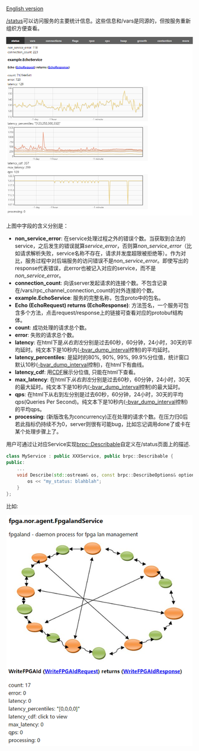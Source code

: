 [English version](../en/status.md)

[/status](http://brpc.baidu.com:8765/status)可以访问服务的主要统计信息。这些信息和/vars是同源的，但按服务重新组织方便查看。

![img](../images/status.png)

上图中字段的含义分别是：

- **non_service_error**: 在service处理过程之外的错误个数。当获取到合法的service，之后发生的错误就算*service_error*，否则算*non_service_error*（比如请求解析失败，service名称不存在，请求并发度超限被拒绝等）。作为对比，服务过程中对后端服务的访问错误不是*non_service_error*。即使写出的response代表错误，此error也被记入对应的service，而不是*non_service_error*。
- **connection_count**: 向该server发起请求的连接个数。不包含记录在/vars/rpc_channel_connection_count的对外连接的个数。
- **example.EchoService**: 服务的完整名称，包含proto中的包名。
- **Echo (EchoRequest) returns (EchoResponse)**: 方法签名，一个服务可包含多个方法，点击request/response上的链接可查看对应的protobuf结构体。
- **count**: 成功处理的请求总个数。
- **error**: 失败的请求总个数。
- **latency**: 在html下是*从右到左*分别是过去60秒，60分钟，24小时，30天的平均延时。纯文本下是10秒内([-bvar_dump_interval](http://brpc.baidu.com:8765/flags/bvar_dump_interval)控制)的平均延时。
- **latency_percentiles**: 是延时的80%, 90%, 99%, 99.9%分位值，统计窗口默认10秒([-bvar_dump_interval](http://brpc.baidu.com:8765/flags/bvar_dump_interval)控制)，在html下有曲线。
- **latency_cdf**: 用[CDF](https://en.wikipedia.org/wiki/Cumulative_distribution_function)展示分位值, 只能在html下查看。
- **max_latency**: 在html下*从右到左*分别是过去60秒，60分钟，24小时，30天的最大延时。纯文本下是10秒内([-bvar_dump_interval](http://brpc.baidu.com:8765/flags/bvar_dump_interval)控制)的最大延时。
- **qps**: 在html下从右到左分别是过去60秒，60分钟，24小时，30天的平均qps(Queries Per Second)。纯文本下是10秒内([-bvar_dump_interval](http://brpc.baidu.com:8765/flags/bvar_dump_interval)控制)的平均qps。
- **processing**: (新版改名为concurrency)正在处理的请求个数。在压力归0后若此指标仍持续不为0，server则很有可能bug，比如忘记调用done了或卡在某个处理步骤上了。


用户可通过让对应Service实现[brpc::Describable](https://github.com/apache/brpc/blob/master/src/brpc/describable.h)自定义在/status页面上的描述.

```c++
class MyService : public XXXService, public brpc::Describable {
public:
    ...
    void Describe(std::ostream& os, const brpc::DescribeOptions& options) const {
        os << "my_status: blahblah";
    }
};
```

比如:

![img](../images/status_2.png)
